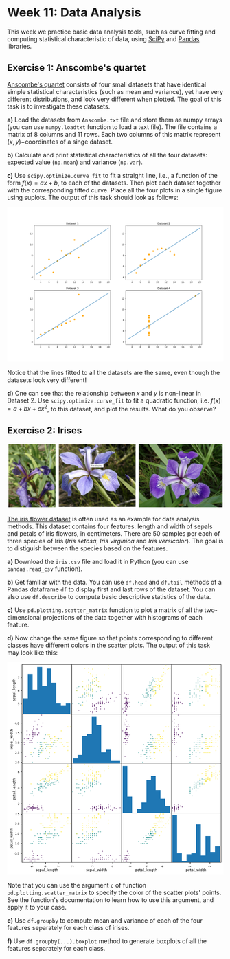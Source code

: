 # Week 11: Data Analysis

This week we practice basic data analysis tools, such as curve fitting and computing statistical characteristic of data, using [SciPy](https://scipy.org) and [Pandas](https://pandas.pydata.org) libraries.

## Exercise 1: Anscombe's quartet 

[Anscombe's quartet](https://en.wikipedia.org/wiki/Anscombe%27s_quartet) consists of four small datasets that have identical simple statistical characteristics (such as mean and variance), yet have very different distributions, and look very different when plotted. The goal of this task is to investigate these datasets.

**a)** Load the datasets from `Anscombe.txt` file and store them as numpy arrays (you can use `numpy.loadtxt` function to load a text file). The file contains a matrix of 8 columns and 11 rows. Each two columns of this matrix represent $(x,y)-$coordinates of a singe dataset. 

**b)** Calculate and print statistical characteristics of all the four datasets: expected value (`np.mean`) and variance (`np.var`).

**c)** Use ```scipy.optimize.curve_fit``` to fit a straight line, i.e., a function of the form $f(x)=ax+b$, to each of the datasets. Then plot each dataset together with the corresponding fitted curve. Place all the four plots in a single figure using suplots. The output of this task should look as follows:

![](https://raw.githubusercontent.com/mselezniova/CompMath23/media/images/week11/anscombe.svg)

Notice that the lines fitted to all the datasets are the same, even though the datasets look very different!

**d)** One can see that the relationship between $x$ and $y$ is non-linear in Dataset 2. Use ```scipy.optimize.curve_fit``` to fit a quadratic function, i.e. $f(x)=a+bx+cx^2$, to this dataset, and plot the results. What do you observe? 

## Exercise 2: Irises

![](https://raw.githubusercontent.com/mselezniova/CompMath23/media/images/week11/irises.png)

[The iris flower dataset](https://en.wikipedia.org/wiki/Iris_flower_data_set) is often used as an example for data analysis methods. This dataset contains four features: length and width of sepals and petals of iris flowers, in centimeters. There are 50 samples per each of three species of Iris (*Iris setosa*, *Iris virginica* and *Iris versicolor*). 
The goal is to distiguish between the species based on the features.

**a)** Download the `iris.csv` file and load it in Python (you can use `pandas.read_csv` function).

**b)** Get familiar with the data. You can use `df.head` and `df.tail` methods of a Pandas dataframe `df` to display first and last rows of the dataset. You can also use `df.describe` to compute basic descriptive statistics of the data.

**c)** Use ```pd.plotting.scatter_matrix``` function to plot a matrix of all the two-dimensional projections of the data together with histograms of each feature.

**d)** Now change the same figure so that points corresponding to different classes have different colors in the scatter plots. The output of this task may look like this: 

![](https://raw.githubusercontent.com/mselezniova/CompMath23/media/images/week11/irises_scatter_matrix.png)

Note that you can use the argument ```c``` of function ```pd.plotting.scatter_matrix``` to specify the color of the scatter plots' points. See the function's documentation to learn how to use this argument, and apply it to your case.

**e)** Use ```df.groupby``` to compute mean and variance of each of the four features separately for each class of irises.

**f)** Use ```df.groupby(...).boxplot``` method to generate boxplots of all the features separately for each class.